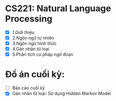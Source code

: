 # CS221: Natural Language Processing
- [x] 1.Giới thiệu
- [x] 2.Ngôn ngữ tự nhiên
- [x] 3.Ngôn ngữ hình thức
- [x] 4.Gán nhãn từ loại
- [x] 5.Phân tích cú pháp ngữ đoạn
# Đồ án cuối kỳ:
- [ ] Báo cáo cuối kỳ
- [x] Gán nhãn từ loại: Sử dụng Hidden Markov Model
